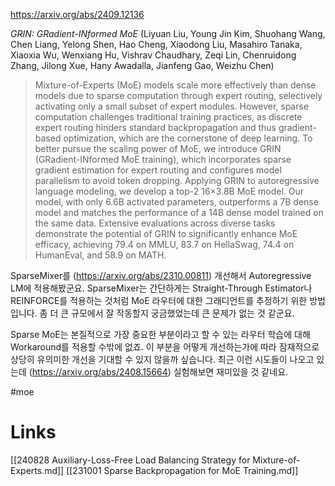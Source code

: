 https://arxiv.org/abs/2409.12136

*GRIN: GRadient-INformed MoE* (Liyuan Liu, Young Jin Kim, Shuohang Wang, Chen Liang, Yelong Shen, Hao Cheng, Xiaodong Liu, Masahiro Tanaka, Xiaoxia Wu, Wenxiang Hu, Vishrav Chaudhary, Zeqi Lin, Chenruidong Zhang, Jilong Xue, Hany Awadalla, Jianfeng Gao, Weizhu Chen)

> Mixture-of-Experts (MoE) models scale more effectively than dense models due to sparse computation through expert routing, selectively activating only a small subset of expert modules. However, sparse computation challenges traditional training practices, as discrete expert routing hinders standard backpropagation and thus gradient-based optimization, which are the cornerstone of deep learning. To better pursue the scaling power of MoE, we introduce GRIN (GRadient-INformed MoE training), which incorporates sparse gradient estimation for expert routing and configures model parallelism to avoid token dropping. Applying GRIN to autoregressive language modeling, we develop a top-2 16$\times$3.8B MoE model. Our model, with only 6.6B activated parameters, outperforms a 7B dense model and matches the performance of a 14B dense model trained on the same data. Extensive evaluations across diverse tasks demonstrate the potential of GRIN to significantly enhance MoE efficacy, achieving 79.4 on MMLU, 83.7 on HellaSwag, 74.4 on HumanEval, and 58.9 on MATH.

SparseMixer를 (https://arxiv.org/abs/2310.00811) 개선해서 Autoregressive LM에 적용해봤군요. SparseMixer는 간단하게는 Straight-Through Estimator나 REINFORCE를 적용하는 것처럼 MoE 라우터에 대한 그래디언트를 추정하기 위한 방법입니다. 좀 더 큰 규모에서 잘 작동할지 궁금했었는데 큰 문제가 없는 것 같군요.

Sparse MoE는 본질적으로 가장 중요한 부분이라고 할 수 있는 라우터 학습에 대해 Workaround를 적용할 수밖에 없죠. 이 부분을 어떻게 개선하는가에 따라 잠재적으로 상당히 유의미한 개선을 기대할 수 있지 않을까 싶습니다. 최근 이런 시도들이 나오고 있는데 (https://arxiv.org/abs/2408.15664) 실험해보면 재미있을 것 같네요.

#moe

# Links

[[240828 Auxiliary-Loss-Free Load Balancing Strategy for Mixture-of-Experts.md]]
[[231001 Sparse Backpropagation for MoE Training.md]]